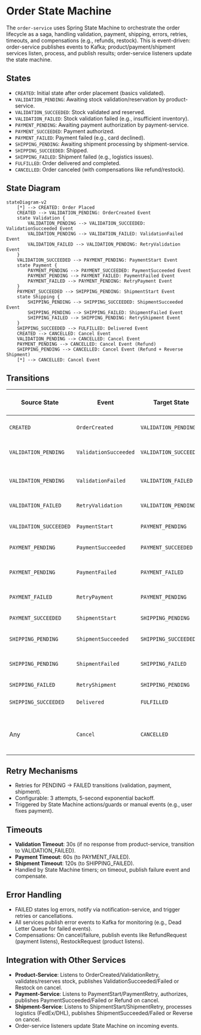 # Order State Machine

The `order-service` uses Spring State Machine to orchestrate the order lifecycle as a saga, handling validation,
payment, shipping, errors, retries, timeouts, and compensations (e.g., refunds, restock). This is event-driven:
order-service publishes events to Kafka; product/payment/shipment services listen, process, and publish results;
order-service listeners update the state machine.

## States

- `CREATED`: Initial state after order placement (basics validated).
- `VALIDATION_PENDING`: Awaiting stock validation/reservation by product-service.
- `VALIDATION_SUCCEEDED`: Stock validated and reserved.
- `VALIDATION_FAILED`: Stock validation failed (e.g., insufficient inventory).
- `PAYMENT_PENDING`: Awaiting payment authorization by payment-service.
- `PAYMENT_SUCCEEDED`: Payment authorized.
- `PAYMENT_FAILED`: Payment failed (e.g., card declined).
- `SHIPPING_PENDING`: Awaiting shipment processing by shipment-service.
- `SHIPPING_SUCCEEDED`: Shipped.
- `SHIPPING_FAILED`: Shipment failed (e.g., logistics issues).
- `FULFILLED`: Order delivered and completed.
- `CANCELLED`: Order canceled (with compensations like refund/restock).

## State Diagram

```mermaid
stateDiagram-v2
    [*] --> CREATED: Order Placed
    CREATED --> VALIDATION_PENDING: OrderCreated Event
    state Validation {
        VALIDATION_PENDING --> VALIDATION_SUCCEEDED: ValidationSucceeded Event
        VALIDATION_PENDING --> VALIDATION_FAILED: ValidationFailed Event
        VALIDATION_FAILED --> VALIDATION_PENDING: RetryValidation Event
    }
    VALIDATION_SUCCEEDED --> PAYMENT_PENDING: PaymentStart Event
    state Payment {
        PAYMENT_PENDING --> PAYMENT_SUCCEEDED: PaymentSucceeded Event
        PAYMENT_PENDING --> PAYMENT_FAILED: PaymentFailed Event
        PAYMENT_FAILED --> PAYMENT_PENDING: RetryPayment Event
    }
    PAYMENT_SUCCEEDED --> SHIPPING_PENDING: ShipmentStart Event
    state Shipping {
        SHIPPING_PENDING --> SHIPPING_SUCCEEDED: ShipmentSucceeded Event
        SHIPPING_PENDING --> SHIPPING_FAILED: ShipmentFailed Event
        SHIPPING_FAILED --> SHIPPING_PENDING: RetryShipment Event
    }
    SHIPPING_SUCCEEDED --> FULFILLED: Delivered Event
    CREATED --> CANCELLED: Cancel Event
    VALIDATION_PENDING --> CANCELLED: Cancel Event
    PAYMENT_PENDING --> CANCELLED: Cancel Event (Refund)
    SHIPPING_PENDING --> CANCELLED: Cancel Event (Refund + Reverse Shipment)
    [*] --> CANCELLED: Cancel Event
```

## Transitions

| Source State           | Event                 | Target State           | Description                                                  | Retry              | Timeout | Compensation on Failure/Cancel                   |
|------------------------|-----------------------|------------------------|--------------------------------------------------------------|--------------------|---------|--------------------------------------------------|
| `CREATED`              | `OrderCreated`        | `VALIDATION_PENDING`   | Publish to product-service for stock validation/reservation. | N/A                | 30s     | N/A                                              |
| `VALIDATION_PENDING`   | `ValidationSucceeded` | `VALIDATION_SUCCEEDED` | Stock reserved ok (from product-service).                    | N/A                | N/A     | N/A                                              |
| `VALIDATION_PENDING`   | `ValidationFailed`    | `VALIDATION_FAILED`    | Stock insufficient (from product-service).                   | Yes (3x, 5s delay) | N/A     | Cancel order, notify user.                       |
| `VALIDATION_FAILED`    | `RetryValidation`     | `VALIDATION_PENDING`   | Retry (auto or manual resolution).                           | N/A                | 30s     | N/A                                              |
| `VALIDATION_SUCCEEDED` | `PaymentStart`        | `PAYMENT_PENDING`      | Publish to payment-service for authorization.                | N/A                | 60s     | N/A                                              |
| `PAYMENT_PENDING`      | `PaymentSucceeded`    | `PAYMENT_SUCCEEDED`    | Payment ok (from payment-service).                           | N/A                | N/A     | N/A                                              |
| `PAYMENT_PENDING`      | `PaymentFailed`       | `PAYMENT_FAILED`       | Payment declined (from payment-service).                     | Yes (3x, 5s delay) | N/A     | Refund if partial, cancel.                       |
| `PAYMENT_FAILED`       | `RetryPayment`        | `PAYMENT_PENDING`      | Retry (e.g., user updates card).                             | N/A                | 60s     | N/A                                              |
| `PAYMENT_SUCCEEDED`    | `ShipmentStart`       | `SHIPPING_PENDING`     | Publish to shipment-service for processing.                  | N/A                | 120s    | N/A                                              |
| `SHIPPING_PENDING`     | `ShipmentSucceeded`   | `SHIPPING_SUCCEEDED`   | Shipped ok (from shipment-service).                          | N/A                | N/A     | N/A                                              |
| `SHIPPING_PENDING`     | `ShipmentFailed`      | `SHIPPING_FAILED`      | Logistics failed (from shipment-service).                    | Yes (3x, 5s delay) | N/A     | Refund, restock via events.                      |
| `SHIPPING_FAILED`      | `RetryShipment`       | `SHIPPING_PENDING`     | Retry (e.g., re-route).                                      | N/A                | 120s    | N/A                                              |
| `SHIPPING_SUCCEEDED`   | `Delivered`           | `FULFILLED`            | Delivery confirmed (from shipment-service).                  | N/A                | N/A     | N/A                                              |
| Any                    | `Cancel`              | `CANCELLED`            | User/admin cancel; trigger compensations.                    | N/A                | N/A     | Refund, restock, reverse shipment if applicable. |

## Retry Mechanisms

- Retries for PENDING -> FAILED transitions (validation, payment, shipment).
- Configurable: 3 attempts, 5-second exponential backoff.
- Triggered by State Machine actions/guards or manual events (e.g., user fixes payment).

## Timeouts

- **Validation Timeout**: 30s (if no response from product-service, transition to VALIDATION_FAILED).
- **Payment Timeout**: 60s (to PAYMENT_FAILED).
- **Shipment Timeout**: 120s (to SHIPPING_FAILED).
- Handled by State Machine timers; on timeout, publish failure event and compensate.

## Error Handling

- FAILED states log errors, notify via notification-service, and trigger retries or cancellations.
- All services publish error events to Kafka for monitoring (e.g., Dead Letter Queue for failed events).
- Compensations: On cancel/failure, publish events like RefundRequest (payment listens), RestockRequest (product
  listens).

## Integration with Other Services

- **Product-Service**: Listens to OrderCreated/ValidationRetry, validates/reserves stock, publishes
  ValidationSucceeded/Failed or Restock on cancel.
- **Payment-Service**: Listens to PaymentStart/PaymentRetry, authorizes, publishes PaymentSucceeded/Failed or Refund on
  cancel.
- **Shipment-Service**: Listens to ShipmentStart/ShipmentRetry, processes logistics (FedEx/DHL), publishes
  ShipmentSucceeded/Failed or Reverse on cancel.
- Order-service listeners update State Machine on incoming events.